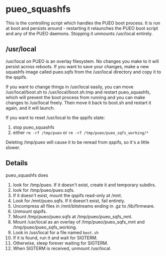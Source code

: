 # pueo_squashfs

This is the controlling script which handles the PUEO boot process.
It is run at boot and persists around - restarting it relaunches
the PUEO boot script and any of the PUEO daemons. Stopping it
unmounts /usr/local entirely.

## /usr/local

/usr/local on PUEO is an overlay filesystem. No changes you make
to it will persist across reboots. If you want to save your changes,
make a new squashfs image called pueo.sqfs from the /usr/local directory
and copy it to the qspifs.

If you want to change things in /usr/local easily, you can
move /usr/local/boot.sh to /usr/local/boot.sh.tmp and restart
pueo_squashfs, which will prevent the boot process from running and
you can make changes to /usr/local freely. Then move it back
to boot.sh and restart it again, and it will launch.

If you want to reset /usr/local to the qspifs state:
1. stop pueo_squashfs
2. either ``rm -rf /tmp/pueo`` or ``rm -rf
/tmp/pueo/pueo_sqfs_working/*``

Deleting /tmp/pueo will cause it to be reread from qspifs, so it's
a little slower.

## Details

pueo_squashfs does

1. look for /tmp/pueo. If it doesn't exist, create it and temporary
subdirs.
2. look for /tmp/pueo/pueo.sqfs.
  1. If it doesn't exist, mount the qspifs read-only at /mnt.
  2. Look for /mnt/pueo.sqfs. If it doesn't exist, fail entirely.
  3. Uncompress all files in /mnt/bitstreams ending in .gz to
/lib/firmware.
  4. Unmount qspifs.
3. Mount /tmp/pueo/pueo.sqfs at /tmp/pueo/pueo_sqfs_mnt.
4. Mount /usr/local as an overlay of /tmp/pueo/pueo_sqfs_mnt and
/tmp/pueo/pueo_sqfs_working.
5. Look in /usr/local for a file named ``boot.sh``
6. If it is found, run it and wait for SIGTERM.
7. Otherwise, sleep forever waiting for SIGTERM.
8. When SIGTERM is received, unmount /usr/local.

